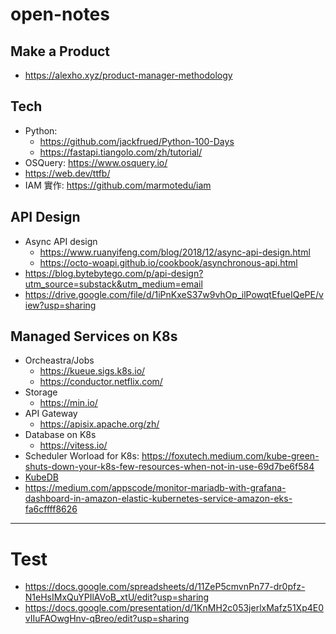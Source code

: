 # open-notes

## Make a Product

- https://alexho.xyz/product-manager-methodology




## Tech

- Python: 
  - https://github.com/jackfrued/Python-100-Days
  - https://fastapi.tiangolo.com/zh/tutorial/
- OSQuery: https://www.osquery.io/
- https://web.dev/ttfb/
- IAM 實作: https://github.com/marmotedu/iam

## API Design

- Async API design
  - https://www.ruanyifeng.com/blog/2018/12/async-api-design.html
  - https://octo-woapi.github.io/cookbook/asynchronous-api.html
- https://blog.bytebytego.com/p/api-design?utm_source=substack&utm_medium=email
- https://drive.google.com/file/d/1iPnKxeS37w9vhOp_ilPowqtEfueIQePE/view?usp=sharing

## Managed Services on K8s

- Orcheastra/Jobs
  - https://kueue.sigs.k8s.io/
  - https://conductor.netflix.com/
- Storage
  - https://min.io/
- API Gateway
  - https://apisix.apache.org/zh/
- Database on K8s
  - https://vitess.io/
- Scheduler Worload for K8s: https://foxutech.medium.com/kube-green-shuts-down-your-k8s-few-resources-when-not-in-use-69d7be6f584
- [KubeDB](https://kubedb.com/)
- https://medium.com/appscode/monitor-mariadb-with-grafana-dashboard-in-amazon-elastic-kubernetes-service-amazon-eks-fa6cffff8626
---
# Test

- https://docs.google.com/spreadsheets/d/11ZeP5cmvnPn77-dr0pfz-N1eHsIMxQuYPIlAVoB_xtU/edit?usp=sharing
- https://docs.google.com/presentation/d/1KnMH2c053jerlxMafz51Xp4E0vIIuFAOwgHnv-qBreo/edit?usp=sharing
